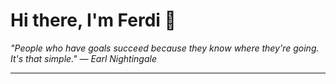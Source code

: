 <h1>Hi there, I'm Ferdi 👋</h1>

<p><em>
  "People who have goals succeed because they know where they're going. It's that simple." — Earl Nightingale
</em></p>

---
